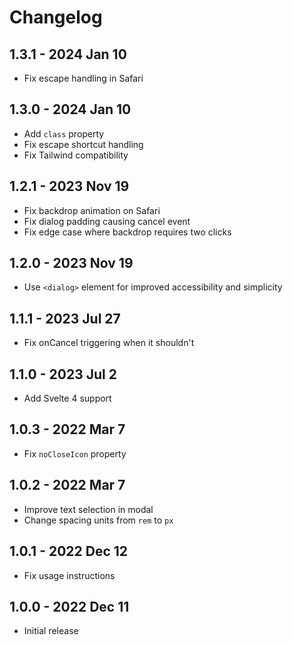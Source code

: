 # Changelog

## 1.3.1 - 2024 Jan 10
- Fix escape handling in Safari

## 1.3.0 - 2024 Jan 10
- Add `class` property
- Fix escape shortcut handling
- Fix Tailwind compatibility

## 1.2.1 - 2023 Nov 19
- Fix backdrop animation on Safari
- Fix dialog padding causing cancel event
- Fix edge case where backdrop requires two clicks

## 1.2.0 - 2023 Nov 19
- Use `<dialog>` element for improved accessibility and simplicity

## 1.1.1 - 2023 Jul 27
- Fix onCancel triggering when it shouldn't

## 1.1.0 - 2023 Jul 2
- Add Svelte 4 support

## 1.0.3 - 2022 Mar 7
- Fix `noCloseIcon` property

## 1.0.2 - 2022 Mar 7
- Improve text selection in modal
- Change spacing units from `rem` to `px`

## 1.0.1 - 2022 Dec 12
- Fix usage instructions

## 1.0.0 - 2022 Dec 11
- Initial release
